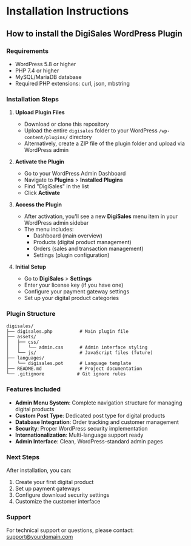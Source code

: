# Installation Instructions

## How to install the DigiSales WordPress Plugin

### Requirements
- WordPress 5.8 or higher
- PHP 7.4 or higher
- MySQL/MariaDB database
- Required PHP extensions: curl, json, mbstring

### Installation Steps

1. **Upload Plugin Files**
   - Download or clone this repository
   - Upload the entire `digisales` folder to your WordPress `/wp-content/plugins/` directory
   - Alternatively, create a ZIP file of the plugin folder and upload via WordPress admin

2. **Activate the Plugin**
   - Go to your WordPress Admin Dashboard
   - Navigate to **Plugins** > **Installed Plugins**
   - Find "DigiSales" in the list
   - Click **Activate**

3. **Access the Plugin**
   - After activation, you'll see a new **DigiSales** menu item in your WordPress admin sidebar
   - The menu includes:
     - Dashboard (main overview)
     - Products (digital product management)
     - Orders (sales and transaction management)
     - Settings (plugin configuration)

4. **Initial Setup**
   - Go to **DigiSales** > **Settings**
   - Enter your license key (if you have one)
   - Configure your payment gateway settings
   - Set up your digital product categories

### Plugin Structure

```
digisales/
├── digisales.php          # Main plugin file
├── assets/
│   ├── css/
│   │   └── admin.css      # Admin interface styling
│   └── js/                # JavaScript files (future)
├── languages/
│   └── digisales.pot      # Language template
├── README.md              # Project documentation
└── .gitignore            # Git ignore rules
```

### Features Included

- **Admin Menu System**: Complete navigation structure for managing digital products
- **Custom Post Type**: Dedicated post type for digital products
- **Database Integration**: Order tracking and customer management
- **Security**: Proper WordPress security implementation
- **Internationalization**: Multi-language support ready
- **Admin Interface**: Clean, WordPress-standard admin pages

### Next Steps

After installation, you can:
1. Create your first digital product
2. Set up payment gateways
3. Configure download security settings
4. Customize the customer interface

### Support

For technical support or questions, please contact: support@yourdomain.com